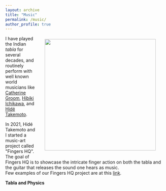```yaml
---
layout: archive
title: "Music"
permalink: /music/
author_profile: true
---
```



<img align = "right" src="https://deepak-venkateshvaran.github.io/portfolio/images/deepak-groom.png" width="350" style="padding-right: 30px; padding-left: 20px; padding-bottom: 20px; padding-top: 10px;">

I have played the Indian *tabla* for several decades, and routinely perform with well known world musicians like [Catherine Groom](https://www.mus.cam.ac.uk/directory/catherine-groom), [Hibiki Ichikawa](https://hibikishamisen.com/), and [Hidé Takemoto](https://www.hideguitar.com/). 

In 2021, Hidé Takemoto and I started a music-art project called "Fingers HQ". The goal of Fingers HQ is to showcase the intricate finger action on both the tabla and the guitar that releases the sound one hears as music.  
Few examples of our Fingers HQ project are at this [link](https://www.youtube.com/@FingersHQ).

**Tabla and Physics**


<object data="https://www.sel.cam.ac.uk/sites/default/files/2023-11/Selwyn%20Calendar%202022-23.pdf#page=27" width="1000" height="750" type='application/pdf'></object>
